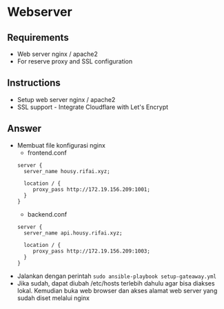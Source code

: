 # Webserver
## Requirements
- Web server nginx / apache2
- For reserve proxy and SSL configuration

## Instructions
- Setup web server nginx / apache2
- SSL support - Integrate Cloudflare with Let's Encrypt

## Answer
- Membuat file konfigurasi nginx
    - frontend.conf
    ```
    server {
      server_name housy.rifai.xyz;

      location / {
         proxy_pass http://172.19.156.209:1001;
      }
    }
    ```
    - backend.conf
    ```
    server {
      server_name api.housy.rifai.xyz;

      location / {
         proxy_pass http://172.19.156.209:1003;
      }
    }
    ```
- Jalankan dengan perintah `sudo ansible-playbook setup-gateaway.yml`
- Jika sudah, dapat diubah /etc/hosts terlebih dahulu agar bisa diakses lokal. Kemudian buka web browser dan akses alamat web server yang sudah diset melalui nginx
